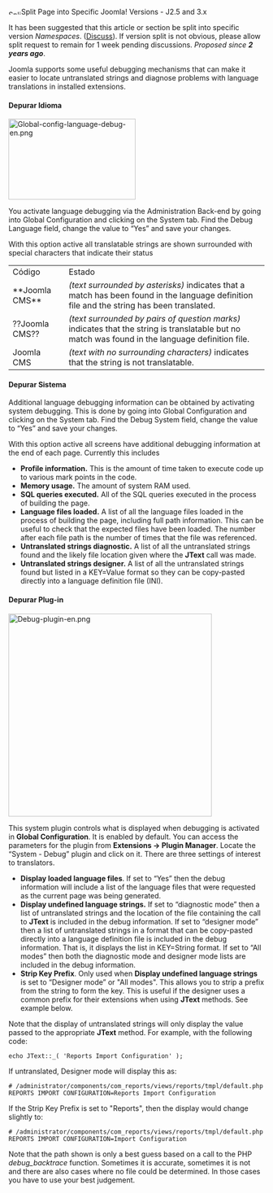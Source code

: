 <!-- Filename: Debugging_a_translation / Display title: Depurar uma tradução -->

<img
src="https://docs.joomla.org/images/thumb/6/69/Split-icon.png/25px-Split-icon.png"
decoding="async"
srcset="https://docs.joomla.org/images/thumb/6/69/Split-icon.png/38px-Split-icon.png 1.5x, https://docs.joomla.org/images/thumb/6/69/Split-icon.png/50px-Split-icon.png 2x"
data-file-width="200" data-file-height="67" width="25" height="8"
alt="Split-icon.png" />Split Page into Specific Joomla! Versions - J2.5
and 3.x

It has been suggested that this article or section be split into
specific version
*Namespaces*.
(<a
href="https://docs.joomla.org/index.php?title=Talk:Debugging_a_translation/pt&amp;action=edit&amp;redlink=1"
class="new"
title="Talk:Debugging a translation/pt (page does not exist)">Discuss</a>).
If version split is not obvious, please allow split request to remain
for 1 week pending discussions. <span class="small">*Proposed since **2
years ago***.</span>


Joomla supports some useful debugging mechanisms that can make it easier
to locate untranslated strings and diagnose problems with language
translations in installed extensions.

#### Depurar Idioma

<img
src="https://docs.joomla.org/images/thumb/f/fd/Global-config-language-debug-en.png/250px-Global-config-language-debug-en.png"
decoding="async"
srcset="https://docs.joomla.org/images/thumb/f/fd/Global-config-language-debug-en.png/375px-Global-config-language-debug-en.png 1.5x, https://docs.joomla.org/images/thumb/f/fd/Global-config-language-debug-en.png/500px-Global-config-language-debug-en.png 2x"
data-file-width="1220" data-file-height="776" width="250" height="159"
alt="Global-config-language-debug-en.png" />

You activate language debugging via the Administration Back-end by going
into Global Configuration and clicking on the System tab. Find the Debug
Language field, change the value to “Yes” and save your changes.

With this option active all translatable strings are shown surrounded
with special characters that indicate their status

|                    |                                                                                                                                                  |
|--------------------|--------------------------------------------------------------------------------------------------------------------------------------------------|
| Código             | Estado                                                                                                                                           |
| \*\*Joomla CMS\*\* | *(text surrounded by asterisks)* indicates that a match has been found in the language definition file and the string has been translated.       |
| ??Joomla CMS??     | *(text surrounded by pairs of question marks)* indicates that the string is translatable but no match was found in the language definition file. |
| Joomla CMS         | *(text with no surrounding characters)* indicates that the string is not translatable.                                                           |

#### Depurar Sistema

Additional language debugging information can be obtained by activating
system debugging. This is done by going into Global Configuration and
clicking on the System tab. Find the Debug System field, change the
value to “Yes” and save your changes.

With this option active all screens have additional debugging
information at the end of each page. Currently this includes

- **Profile information.** This is the amount of time taken to execute
  code up to various mark points in the code.
- **Memory usage.** The amount of system RAM used.
- **SQL queries executed.** All of the SQL queries executed in the
  process of building the page.
- **Language files loaded.** A list of all the language files loaded in
  the process of building the page, including full path information.
  This can be useful to check that the expected files have been loaded.
  The number after each file path is the number of times that the file
  was referenced.
- **Untranslated strings diagnostic.** A list of all the untranslated
  strings found and the likely file location given where the **JText**
  call was made.
- **Untranslated strings designer.** A list of all the untranslated
  strings found but listed in a KEY=Value format so they can be
  copy-pasted directly into a language definition file (INI).

#### Depurar Plug-in

<img src="https://docs.joomla.org/images/6/61/Debug-plugin-en.png"
decoding="async" data-file-width="400" data-file-height="399"
width="400" height="399" alt="Debug-plugin-en.png" />

This system plugin controls what is displayed when debugging is
activated in **Global Configuration**. It is enabled by default. You can
access the parameters for the plugin from **Extensions → Plugin
Manager**. Locate the “System - Debug” plugin and click on it. There are
three settings of interest to translators.

- **Display loaded language files**. If set to “Yes” then the debug
  information will include a list of the language files that were
  requested as the current page was being generated.
- **Display undefined language strings.** If set to “diagnostic mode”
  then a list of untranslated strings and the location of the file
  containing the call to **JText** is included in the debug information.
  If set to “designer mode” then a list of untranslated strings in a
  format that can be copy-pasted directly into a language definition
  file is included in the debug information. That is, it displays the
  list in KEY=String format. If set to “All modes” then both the
  diagnostic mode and designer mode lists are included in the debug
  information.
- **Strip Key Prefix**. Only used when **Display undefined language
  strings** is set to “Designer mode” or "All modes". This allows you to
  strip a prefix from the string to form the key. This is useful if the
  designer uses a common prefix for their extensions when using
  **JText** methods. See example below.

Note that the display of untranslated strings will only display the
value passed to the appropriate **JText** method. For example, with the
following code:

    echo JText::_( 'Reports Import Configuration' );

If untranslated, Designer mode will display this as:

    # /administrator/components/com_reports/views/reports/tmpl/default.php
    REPORTS IMPORT CONFIGURATION=Reports Import Configuration

If the Strip Key Prefix is set to "Reports", then the display would
change slightly to:

    # /administrator/components/com_reports/views/reports/tmpl/default.php
    REPORTS IMPORT CONFIGURATION=Import Configuration

Note that the path shown is only a best guess based on a call to the PHP
*debug_backtrace* function. Sometimes it is accurate, sometimes it is
not and there are also cases where no file could be determined. In those
cases you have to use your best judgement.
